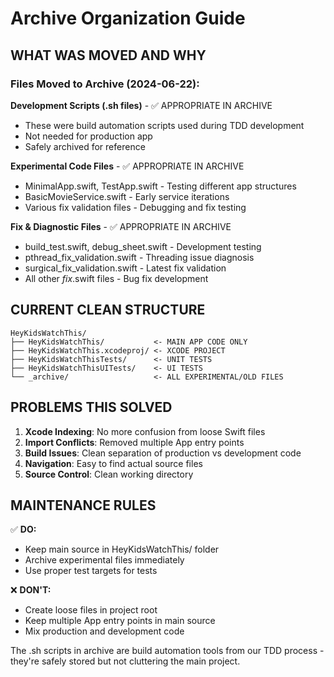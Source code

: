 # Archive Organization Guide

## WHAT WAS MOVED AND WHY

### Files Moved to Archive (2024-06-22):

**Development Scripts (.sh files)** - ✅ APPROPRIATE IN ARCHIVE
- These were build automation scripts used during TDD development
- Not needed for production app
- Safely archived for reference

**Experimental Code Files** - ✅ APPROPRIATE IN ARCHIVE  
- MinimalApp.swift, TestApp.swift - Testing different app structures
- BasicMovieService.swift - Early service iterations
- Various fix validation files - Debugging and fix testing

**Fix & Diagnostic Files** - ✅ APPROPRIATE IN ARCHIVE
- build_test.swift, debug_sheet.swift - Development testing
- pthread_fix_validation.swift - Threading issue diagnosis  
- surgical_fix_validation.swift - Latest fix validation
- All other *_fix_*.swift files - Bug fix development

## CURRENT CLEAN STRUCTURE

```
HeyKidsWatchThis/
├── HeyKidsWatchThis/           <- MAIN APP CODE ONLY
├── HeyKidsWatchThis.xcodeproj/ <- XCODE PROJECT
├── HeyKidsWatchThisTests/      <- UNIT TESTS
├── HeyKidsWatchThisUITests/    <- UI TESTS
└── _archive/                   <- ALL EXPERIMENTAL/OLD FILES
```

## PROBLEMS THIS SOLVED

1. **Xcode Indexing**: No more confusion from loose Swift files
2. **Import Conflicts**: Removed multiple App entry points
3. **Build Issues**: Clean separation of production vs development code
4. **Navigation**: Easy to find actual source files
5. **Source Control**: Clean working directory

## MAINTENANCE RULES

✅ **DO:**
- Keep main source in HeyKidsWatchThis/ folder
- Archive experimental files immediately  
- Use proper test targets for tests

❌ **DON'T:**
- Create loose files in project root
- Keep multiple App entry points in main source
- Mix production and development code

The .sh scripts in archive are build automation tools from our TDD process - they're safely stored but not cluttering the main project.
